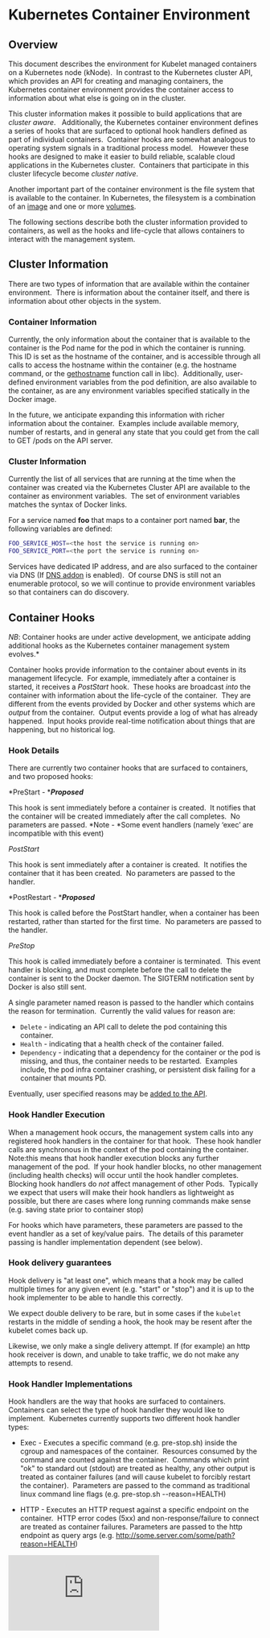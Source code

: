
# Kubernetes Container Environment

## Overview
This document describes the environment for Kubelet managed containers on a Kubernetes node (kNode).  In contrast to the Kubernetes cluster API, which provides an API for creating and managing containers, the Kubernetes container environment provides the container access to information about what else is going on in the cluster. 

This cluster information makes it possible to build applications that are *cluster aware*.  
Additionally, the Kubernetes container environment defines a series of hooks that are surfaced to optional hook handlers defined as part of individual containers.  Container hooks are somewhat analogous to operating system signals in a traditional process model.   However these hooks are designed to make it easier to build reliable, scalable cloud applications in the Kubernetes cluster.  Containers that participate in this cluster lifecycle become *cluster native*. 

Another important part of the container environment is the file system that is available to the container.  In Kubernetes, the filesystem is a combination of an [image](images.md) and one or more [volumes](volumes.md).


The following sections describe both the cluster information provided to containers, as well as the hooks and life-cycle that allows containers to interact with the management system.

## Cluster Information
There are two types of information that are available within the container environment.  There is information about the container itself, and there is information about other objects in the system.

### Container Information
Currently, the only information about the container that is available to the container is the Pod name for the pod in which the container is running.  This ID is set as the hostname of the container, and is accessible through all calls to access the hostname within the container (e.g. the hostname command, or the [gethostname][1] function call in libc).  Additionally, user-defined environment variables from the pod definition, are also available to the container, as are any environment variables specified statically in the Docker image.

In the future, we anticipate expanding this information with richer information about the container.  Examples include available memory, number of restarts, and in general any state that you could get from the call to GET /pods on the API server.

### Cluster Information
Currently the list of all services that are running at the time when the container was created via the Kubernetes Cluster API are available to the container as environment variables.  The set of environment variables matches the syntax of Docker links.

For a service named **foo** that maps to a container port named **bar**, the following variables are defined:

```sh
FOO_SERVICE_HOST=<the host the service is running on>
FOO_SERVICE_PORT=<the port the service is running on>
```

Services have dedicated IP address, and are also surfaced to the container via DNS (If [DNS addon](https://github.com/GoogleCloudPlatform/kubernetes/tree/master/cluster/addons/dns) is enabled).  Of course DNS is still not an enumerable protocol, so we will continue to provide environment variables so that containers can do discovery.

## Container Hooks
*NB*: Container hooks are under active development, we anticipate adding additional hooks as the Kubernetes container management system evolves.*

Container hooks provide information to the container about events in its management lifecycle.  For example, immediately after a container is started, it receives a *PostStart* hook.  These hooks are broadcast *into* the container with information about the life-cycle of the container.  They are different from the events provided by Docker and other systems which are *output* from the container.  Output events provide a log of what has already happened.  Input hooks provide real-time notification about things that are happening, but no historical log.  

### Hook Details
There are currently two container hooks that are surfaced to containers, and two proposed hooks:

*PreStart - ****Proposed***

This hook is sent immediately before a container is created.  It notifies that the container will be created immediately after the call completes.  No parameters are passed. *Note - *Some event handlers (namely ‘exec’ are incompatible with this event)

*PostStart*

This hook is sent immediately after a container is created.  It notifies the container that it has been created.  No parameters are passed to the handler.

*PostRestart - ****Proposed***

This hook is called before the PostStart handler, when a container has been restarted, rather than started for the first time.  No parameters are passed to the handler.

*PreStop*

This hook is called immediately before a container is terminated.  This event handler is blocking, and must complete before the call to delete the container is sent to the Docker daemon.  The SIGTERM notification sent by Docker is also still sent.

A single parameter named reason is passed to the handler which contains the reason for termination.  Currently the valid values for reason are:

* ```Delete``` - indicating an API call to delete the pod containing this container.
* ```Health``` - indicating that a health check of the container failed.
* ```Dependency``` - indicating that a dependency for the container or the pod is missing, and thus, the container needs to be restarted.  Examples include, the pod infra container crashing, or persistent disk failing for a container that mounts PD.

Eventually, user specified reasons may be [added to the API](https://github.com/GoogleCloudPlatform/kubernetes/issues/137).


### Hook Handler Execution
When a management hook occurs, the management system calls into any registered hook handlers in the container for that hook.  These hook handler calls are synchronous in the context of the pod containing the container. Note:this means that hook handler execution blocks any further management of the pod.  If your hook handler blocks, no other management (including health checks) will occur until the hook handler completes.  Blocking hook handlers do *not* affect management of other Pods.  Typically we expect that users will make their hook handlers as lightweight as possible, but there are cases where long running commands make sense (e.g. saving state prior to container stop)

For hooks which have parameters, these parameters are passed to the event handler as a set of key/value pairs.  The details of this parameter passing is handler implementation dependent (see below).

### Hook delivery guarantees
Hook delivery is "at least one", which means that a hook may be called multiple times for any given event (e.g. "start" or "stop") and it is up to the hook implementer to be able to handle this
correctly.

We expect double delivery to be rare, but in some cases if the ```kubelet``` restarts in the middle of sending a hook, the hook may be resent after the kubelet comes back up.

Likewise, we only make a single delivery attempt.  If (for example) an http hook receiver is down, and unable to take traffic, we do not make any attempts to resend.

### Hook Handler Implementations
Hook handlers are the way that hooks are surfaced to containers.  Containers can select the type of hook handler they would like to implement.  Kubernetes currently supports two different hook handler types:

   * Exec - Executes a specific command (e.g. pre-stop.sh) inside the cgroup and namespaces of the container.  Resources consumed by the command are counted against the container.  Commands which print "ok" to standard out (stdout) are treated as healthy, any other output is treated as container failures (and will cause kubelet to forcibly restart the container).  Parameters are passed to the command as traditional linux command line flags (e.g. pre-stop.sh --reason=HEALTH)

   * HTTP - Executes an HTTP request against a specific endpoint on the container.  HTTP error codes (5xx) and non-response/failure to connect are treated as container failures. Parameters are passed to the http endpoint as query args (e.g. http://some.server.com/some/path?reason=HEALTH)

[1]: http://man7.org/linux/man-pages/man2/gethostname.2.html


[![Analytics](https://kubernetes-site.appspot.com/UA-36037335-10/GitHub/docs/container-environment.md?pixel)]()

